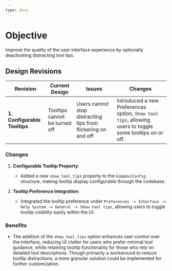 ```yaml
---
type: docs
---
```


# Objective

Improve the quality of the user interface experience by optionally deactivating distracting tool tips.

## Design Revisions

| **Revision**             | **Current Design**                                                                                         | **Issues**                                                                                          | **Changes**                                                                                           |
|--------------------------|------------------------------------------------------------------------------------------------------------|-----------------------------------------------------------------------------------------------------|------------------------------------------------------------------------------------------------------|
| **1. Configurable Tooltips** | Tooltips cannot be turned off                                                                           | Users cannot stop distracting tips from flickering on and off                                        | Introduced a new Preferences option, `Show tool tips`, allowing users to toggle some tooltips on or off. |

### Changes

1. **Configurable Tooltip Property**:
   - Added a new `show_tool_tips` property to the `GimpGuiConfig` structure, making tooltip display configurable through the codebase.

2. **Tooltip Preference Integration**:
   - Integrated the tooltip preference under `Preferences -> Interface -> Help System -> General -> Show tool tips`, allowing users to toggle tooltip visibility easily within the UI.

### **Benefits**

- The addition of the `show_tool_tips` option enhances user control over the interface, reducing UI clutter for users who prefer minimal tool guidance, while retaining tooltip functionality for those who rely on detailed tool descriptions. Though primarily a workaround to reduce tooltip distractions, a more granular solution could be implemented for further customization.


